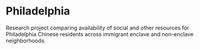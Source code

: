 # Philadelphia
Research project comparing availability of social and other resources for Philadelphia Chinese residents across immigrant enclave and non-enclave neighborhoods.
